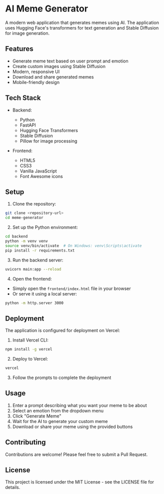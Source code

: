 # AI Meme Generator

A modern web application that generates memes using AI. The application uses Hugging Face's transformers for text generation and Stable Diffusion for image generation.

## Features

- Generate meme text based on user prompt and emotion
- Create custom images using Stable Diffusion
- Modern, responsive UI
- Download and share generated memes
- Mobile-friendly design

## Tech Stack

- Backend:
  - Python
  - FastAPI
  - Hugging Face Transformers
  - Stable Diffusion
  - Pillow for image processing

- Frontend:
  - HTML5
  - CSS3
  - Vanilla JavaScript
  - Font Awesome icons

## Setup

1. Clone the repository:
```bash
git clone <repository-url>
cd meme-generator
```

2. Set up the Python environment:
```bash
cd backend
python -m venv venv
source venv/bin/activate  # On Windows: venv\Scripts\activate
pip install -r requirements.txt
```

3. Run the backend server:
```bash
uvicorn main:app --reload
```

4. Open the frontend:
- Simply open the `frontend/index.html` file in your browser
- Or serve it using a local server:
```bash
python -m http.server 3000
```

## Deployment

The application is configured for deployment on Vercel:

1. Install Vercel CLI:
```bash
npm install -g vercel
```

2. Deploy to Vercel:
```bash
vercel
```

3. Follow the prompts to complete the deployment

## Usage

1. Enter a prompt describing what you want your meme to be about
2. Select an emotion from the dropdown menu
3. Click "Generate Meme"
4. Wait for the AI to generate your custom meme
5. Download or share your meme using the provided buttons

## Contributing

Contributions are welcome! Please feel free to submit a Pull Request.

## License

This project is licensed under the MIT License - see the LICENSE file for details. 